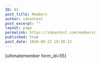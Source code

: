 ```yaml
---
ID: 62
post_title: Members
author: ideantest
post_excerpt: ""
layout: page
permalink: https://ideantest.com/members/
published: true
post_date: 2018-08-22 18:30:22
---
```

[ultimatemember form_id=55]